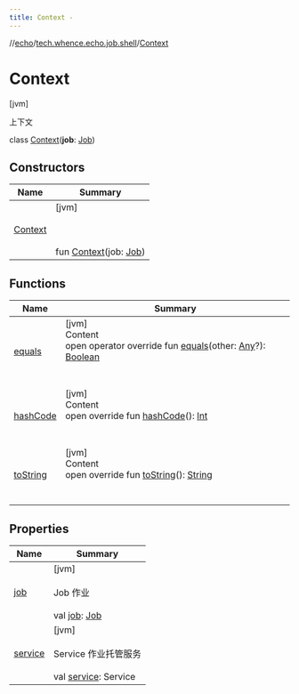```yaml
---
title: Context -
---
```

//[echo](../../index.md)/[tech.whence.echo.job.shell](../index.md)/[Context](index.md)



# Context  
 [jvm] 

上下文

class [Context](index.md)(**job**: [Job](../../tech.whence.echo.job/-job/index.md))   


## Constructors  
  
|  Name|  Summary| 
|---|---|
| [Context](-context.md)|  [jvm] <br><br><br><br>fun [Context](-context.md)(job: [Job](../../tech.whence.echo.job/-job/index.md))   <br>


## Functions  
  
|  Name|  Summary| 
|---|---|
| [equals](../../tech.whence.echo.webclient.response.exception/-response-unrecognized-exception/index.md#kotlin/Any/equals/#kotlin.Any?/PointingToDeclaration/)| [jvm]  <br>Content  <br>open operator override fun [equals](../../tech.whence.echo.webclient.response.exception/-response-unrecognized-exception/index.md#kotlin/Any/equals/#kotlin.Any?/PointingToDeclaration/)(other: [Any](https://kotlinlang.org/api/latest/jvm/stdlib/kotlin/-any/index.html)?): [Boolean](https://kotlinlang.org/api/latest/jvm/stdlib/kotlin/-boolean/index.html)  <br><br><br>
| [hashCode](../../tech.whence.echo.webclient.response.exception/-response-unrecognized-exception/index.md#kotlin/Any/hashCode/#/PointingToDeclaration/)| [jvm]  <br>Content  <br>open override fun [hashCode](../../tech.whence.echo.webclient.response.exception/-response-unrecognized-exception/index.md#kotlin/Any/hashCode/#/PointingToDeclaration/)(): [Int](https://kotlinlang.org/api/latest/jvm/stdlib/kotlin/-int/index.html)  <br><br><br>
| [toString](../../tech.whence.echo.webclient.response.exception/-response-unrecognized-exception/index.md#kotlin/Any/toString/#/PointingToDeclaration/)| [jvm]  <br>Content  <br>open override fun [toString](../../tech.whence.echo.webclient.response.exception/-response-unrecognized-exception/index.md#kotlin/Any/toString/#/PointingToDeclaration/)(): [String](https://kotlinlang.org/api/latest/jvm/stdlib/kotlin/-string/index.html)  <br><br><br>


## Properties  
  
|  Name|  Summary| 
|---|---|
| [job](index.md#tech.whence.echo.job.shell/Context/job/#/PointingToDeclaration/)|  [jvm] <br><br>Job 作业<br><br>val [job](index.md#tech.whence.echo.job.shell/Context/job/#/PointingToDeclaration/): [Job](../../tech.whence.echo.job/-job/index.md)   <br>
| [service](index.md#tech.whence.echo.job.shell/Context/service/#/PointingToDeclaration/)|  [jvm] <br><br>Service 作业托管服务<br><br>val [service](index.md#tech.whence.echo.job.shell/Context/service/#/PointingToDeclaration/): Service   <br>

